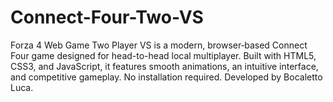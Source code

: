 # Connect-Four-Two-VS
Forza 4 Web Game Two Player VS is a modern, browser‑based Connect Four game designed for head-to-head local multiplayer. Built with HTML5, CSS3, and JavaScript, it features smooth animations, an intuitive interface, and competitive gameplay. No installation required. Developed by Bocaletto Luca.
